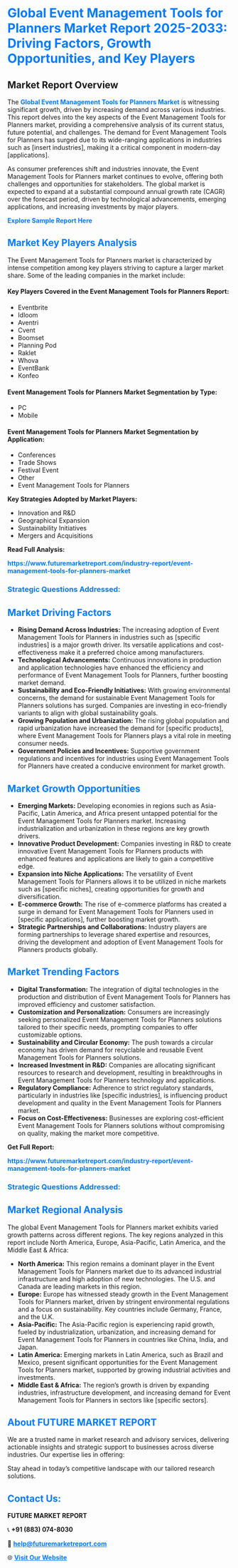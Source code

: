 <h1 style="color: #007BFF;">Global Event Management Tools for Planners Market Report 2025-2033: Driving Factors, Growth Opportunities, and Key Players</h1>

<section id="overview">
<h2>Market Report Overview</h2>
<p>The <a href="https://www.futuremarketreport.com/industry-report/event-management-tools-for-planners-market" style="color: #007BFF; text-decoration: none;"><strong>Global Event Management Tools for Planners Market</strong></a> is witnessing significant growth, driven by increasing demand across various industries. This report delves into the key aspects of the Event Management Tools for Planners market, providing a comprehensive analysis of its current status, future potential, and challenges. The demand for Event Management Tools for Planners has surged due to its wide-ranging applications in industries such as [insert industries], making it a critical component in modern-day [applications].</p>
<p>As consumer preferences shift and industries innovate, the Event Management Tools for Planners market continues to evolve, offering both challenges and opportunities for stakeholders. The global market is expected to expand at a substantial compound annual growth rate (CAGR) over the forecast period, driven by technological advancements, emerging applications, and increasing investments by major players.</p>
</section>

<section id="overview">
<p><a href="https://www.futuremarketreport.com/request-sample/reportId=112479" style="color: #007BFF; text-decoration: none;"><strong>Explore Sample Report Here</strong></a></p>
</section>

<section id="key-players">
<h2 style="color: #007BFF;">Market Key Players Analysis</h2>
<p>The Event Management Tools for Planners market is characterized by intense competition among key players striving to capture a larger market share. Some of the leading companies in the market include:</p>
<h4>Key Players Covered in the Event Management Tools for Planners Report:</h4>
<ul><li>Eventbrite</li><li>Idloom</li><li>Aventri</li><li>Cvent</li><li>Boomset</li><li>Planning Pod</li><li>Raklet</li><li>Whova</li><li>EventBank</li><li>Konfeo</li></ul>
<h4>Event Management Tools for Planners Market Segmentation by Type:</h4>
<ul><li>PC</li><li>Mobile</li></ul>

<h4>Event Management Tools for Planners Market Segmentation by Application:</h4>
<ul><li>Conferences</li><li>Trade Shows</li><li>Festival Event</li><li>Other</li><li>Event Management Tools for Planners</li></ul>
<p><strong>Key Strategies Adopted by Market Players:</strong></p>
<ul>
<li>Innovation and R&D</li>
<li>Geographical Expansion</li>
<li>Sustainability Initiatives</li>
<li>Mergers and Acquisitions</li>
</ul>
</section>

<section>
<p><strong>Read Full Analysis: </strong></p><a href="https://www.futuremarketreport.com/industry-report/event-management-tools-for-planners-market" style="color: #007BFF; text-decoration: none;"><strong>https://www.futuremarketreport.com/industry-report/event-management-tools-for-planners-market</strong></a>
<h3 style="color: #007BFF;">Strategic Questions Addressed:</h3>
</section>

<section id="driving-factors">
<h2 style="color: #007BFF;">Market Driving Factors</h2>
<ul>
<li><strong>Rising Demand Across Industries:</strong> The increasing adoption of Event Management Tools for Planners in industries such as [specific industries] is a major growth driver. Its versatile applications and cost-effectiveness make it a preferred choice among manufacturers.</li>
<li><strong>Technological Advancements:</strong> Continuous innovations in production and application technologies have enhanced the efficiency and performance of Event Management Tools for Planners, further boosting market demand.</li>
<li><strong>Sustainability and Eco-Friendly Initiatives:</strong> With growing environmental concerns, the demand for sustainable Event Management Tools for Planners solutions has surged. Companies are investing in eco-friendly variants to align with global sustainability goals.</li>
<li><strong>Growing Population and Urbanization:</strong> The rising global population and rapid urbanization have increased the demand for [specific products], where Event Management Tools for Planners plays a vital role in meeting consumer needs.</li>
<li><strong>Government Policies and Incentives:</strong> Supportive government regulations and incentives for industries using Event Management Tools for Planners have created a conducive environment for market growth.</li>
</ul>
</section>

<section id="growth-opportunities">
<h2 style="color: #007BFF;">Market Growth Opportunities</h2>
<ul>
<li><strong>Emerging Markets:</strong> Developing economies in regions such as Asia-Pacific, Latin America, and Africa present untapped potential for the Event Management Tools for Planners market. Increasing industrialization and urbanization in these regions are key growth drivers.</li>
<li><strong>Innovative Product Development:</strong> Companies investing in R&D to create innovative Event Management Tools for Planners products with enhanced features and applications are likely to gain a competitive edge.</li>
<li><strong>Expansion into Niche Applications:</strong> The versatility of Event Management Tools for Planners allows it to be utilized in niche markets such as [specific niches], creating opportunities for growth and diversification.</li>
<li><strong>E-commerce Growth:</strong> The rise of e-commerce platforms has created a surge in demand for Event Management Tools for Planners used in [specific applications], further boosting market growth.</li>
<li><strong>Strategic Partnerships and Collaborations:</strong> Industry players are forming partnerships to leverage shared expertise and resources, driving the development and adoption of Event Management Tools for Planners products globally.</li>
</ul>
</section>

<section id="trending-factors">
<h2 style="color: #007BFF;">Market Trending Factors</h2>
<ul>
<li><strong>Digital Transformation:</strong> The integration of digital technologies in the production and distribution of Event Management Tools for Planners has improved efficiency and customer satisfaction.</li>
<li><strong>Customization and Personalization:</strong> Consumers are increasingly seeking personalized Event Management Tools for Planners solutions tailored to their specific needs, prompting companies to offer customizable options.</li>
<li><strong>Sustainability and Circular Economy:</strong> The push towards a circular economy has driven demand for recyclable and reusable Event Management Tools for Planners solutions.</li>
<li><strong>Increased Investment in R&D:</strong> Companies are allocating significant resources to research and development, resulting in breakthroughs in Event Management Tools for Planners technology and applications.</li>
<li><strong>Regulatory Compliance:</strong> Adherence to strict regulatory standards, particularly in industries like [specific industries], is influencing product development and quality in the Event Management Tools for Planners market.</li>
<li><strong>Focus on Cost-Effectiveness:</strong> Businesses are exploring cost-efficient Event Management Tools for Planners solutions without compromising on quality, making the market more competitive.</li>
</ul>
</section>

<section>
<p><strong>Get Full Report: </strong></p><a href="https://www.futuremarketreport.com/industry-report/event-management-tools-for-planners-market" style="color: #007BFF; text-decoration: none;"><strong>https://www.futuremarketreport.com/industry-report/event-management-tools-for-planners-market</strong></a>
<h3 style="color: #007BFF;">Strategic Questions Addressed:</h3>
</section>


<section id="regional-analysis">
<h2 style="color: #007BFF;">Market Regional Analysis</h2>
<p>The global Event Management Tools for Planners market exhibits varied growth patterns across different regions. The key regions analyzed in this report include North America, Europe, Asia-Pacific, Latin America, and the Middle East & Africa:</p>
<ul>
<li><strong>North America:</strong> This region remains a dominant player in the Event Management Tools for Planners market due to its advanced industrial infrastructure and high adoption of new technologies. The U.S. and Canada are leading markets in this region.</li>
<li><strong>Europe:</strong> Europe has witnessed steady growth in the Event Management Tools for Planners market, driven by stringent environmental regulations and a focus on sustainability. Key countries include Germany, France, and the U.K.</li>
<li><strong>Asia-Pacific:</strong> The Asia-Pacific region is experiencing rapid growth, fueled by industrialization, urbanization, and increasing demand for Event Management Tools for Planners in countries like China, India, and Japan.</li>
<li><strong>Latin America:</strong> Emerging markets in Latin America, such as Brazil and Mexico, present significant opportunities for the Event Management Tools for Planners market, supported by growing industrial activities and investments.</li>
<li><strong>Middle East & Africa:</strong> The region’s growth is driven by expanding industries, infrastructure development, and increasing demand for Event Management Tools for Planners in sectors like [specific sectors].</li>
</ul>
</section>

<footer>
<h2 style="color: #007BFF;">About FUTURE MARKET REPORT</h2>
<p>We are a trusted name in market research and advisory services, delivering actionable insights and strategic support to businesses across diverse industries. Our expertise lies in offering:</p>

<p>Stay ahead in today’s competitive landscape with our tailored research solutions.</p>

<h2 style="color: #007BFF;">Contact Us:</h2>
<p><strong>FUTURE MARKET REPORT</strong></p>
<p>📞 <strong>+91 (883) 074-8030</strong></p>
<p>📧 <strong><a href="mailto:help@futuremarketreport.com" style="color: #007BFF;">help@futuremarketreport.com</a></strong></p>
<p>🌐 <strong><a href="https://www.futuremarketreport.com/" style="color: #007BFF;">Visit Our Website</a></strong></p>
</footer>